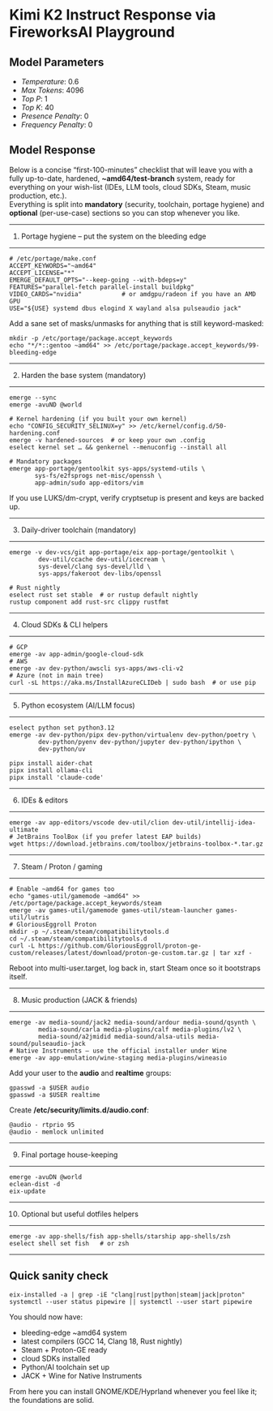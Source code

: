 # Kimi K2 Instruct Response via FireworksAI Playground

## Model Parameters

- *Temperature*: 0.6
- *Max Tokens*: 4096
- *Top P*: 1
- *Top K*: 40
- *Presence Penalty*: 0
- *Frequency Penalty*: 0

## Model Response

Below is a concise “first-100-minutes” checklist that will leave you with a fully up-to-date, hardened, **~amd64/test-branch** system, ready for everything on your wish-list (IDEs, LLM tools, cloud SDKs, Steam, music production, etc.).  
Everything is split into **mandatory** (security, toolchain, portage hygiene) and **optional** (per-use-case) sections so you can stop whenever you like.

--------------------------------------------------------------------
1. Portage hygiene – put the system on the bleeding edge
--------------------------------------------------------------------
```
# /etc/portage/make.conf
ACCEPT_KEYWORDS="~amd64"
ACCEPT_LICENSE="*"
EMERGE_DEFAULT_OPTS="--keep-going --with-bdeps=y"
FEATURES="parallel-fetch parallel-install buildpkg"
VIDEO_CARDS="nvidia"           # or amdgpu/radeon if you have an AMD GPU
USE="${USE} systemd dbus elogind X wayland alsa pulseaudio jack"
```
Add a sane set of masks/unmasks for anything that is still keyword-masked:
```
mkdir -p /etc/portage/package.accept_keywords
echo "*/*::gentoo ~amd64" >> /etc/portage/package.accept_keywords/99-bleeding-edge
```

--------------------------------------------------------------------
2. Harden the base system (mandatory)
--------------------------------------------------------------------
```
emerge --sync
emerge -avuND @world

# Kernel hardening (if you built your own kernel)
echo "CONFIG_SECURITY_SELINUX=y" >> /etc/kernel/config.d/50-hardening.conf
emerge -v hardened-sources  # or keep your own .config
eselect kernel set … && genkernel --menuconfig --install all

# Mandatory packages
emerge app-portage/gentoolkit sys-apps/systemd-utils \
       sys-fs/e2fsprogs net-misc/openssh \
       app-admin/sudo app-editors/vim
```
If you use LUKS/dm-crypt, verify cryptsetup is present and keys are backed up.

--------------------------------------------------------------------
3. Daily-driver toolchain (mandatory)
--------------------------------------------------------------------
```
emerge -v dev-vcs/git app-portage/eix app-portage/gentoolkit \
        dev-util/ccache dev-util/icecream \
        sys-devel/clang sys-devel/lld \
        sys-apps/fakeroot dev-libs/openssl

# Rust nightly
eselect rust set stable  # or rustup default nightly
rustup component add rust-src clippy rustfmt
```

--------------------------------------------------------------------
4. Cloud SDKs & CLI helpers
--------------------------------------------------------------------
```
# GCP
emerge -av app-admin/google-cloud-sdk
# AWS
emerge -av dev-python/awscli sys-apps/aws-cli-v2
# Azure (not in main tree)
curl -sL https://aka.ms/InstallAzureCLIDeb | sudo bash  # or use pip
```

--------------------------------------------------------------------
5. Python ecosystem (AI/LLM focus)
--------------------------------------------------------------------
```
eselect python set python3.12
emerge -av dev-python/pipx dev-python/virtualenv dev-python/poetry \
        dev-python/pyenv dev-python/jupyter dev-python/ipython \
        dev-python/uv

pipx install aider-chat
pipx install ollama-cli
pipx install 'claude-code'
```

--------------------------------------------------------------------
6. IDEs & editors
--------------------------------------------------------------------
```
emerge -av app-editors/vscode dev-util/clion dev-util/intellij-idea-ultimate
# JetBrains ToolBox (if you prefer latest EAP builds)
wget https://download.jetbrains.com/toolbox/jetbrains-toolbox-*.tar.gz
```

--------------------------------------------------------------------
7. Steam / Proton / gaming
--------------------------------------------------------------------
```
# Enable ~amd64 for games too
echo "games-util/gamemode ~amd64" >> /etc/portage/package.accept_keywords/steam
emerge -av games-util/gamemode games-util/steam-launcher games-util/lutris
# GloriousEggroll Proton
mkdir -p ~/.steam/steam/compatibilitytools.d
cd ~/.steam/steam/compatibilitytools.d
curl -L https://github.com/GloriousEggroll/proton-ge-custom/releases/latest/download/proton-ge-custom.tar.gz | tar xzf -
```
Reboot into multi-user.target, log back in, start Steam once so it bootstraps itself.

--------------------------------------------------------------------
8. Music production (JACK & friends)
--------------------------------------------------------------------
```
emerge -av media-sound/jack2 media-sound/ardour media-sound/qsynth \
        media-sound/carla media-plugins/calf media-plugins/lv2 \
        media-sound/a2jmidid media-sound/alsa-utils media-sound/pulseaudio-jack
# Native Instruments – use the official installer under Wine
emerge -av app-emulation/wine-staging media-plugins/wineasio
```
Add your user to the **audio** and **realtime** groups:
```
gpasswd -a $USER audio
gpasswd -a $USER realtime
```
Create **/etc/security/limits.d/audio.conf**:
```
@audio - rtprio 95
@audio - memlock unlimited
```

--------------------------------------------------------------------
9. Final portage house-keeping
--------------------------------------------------------------------
```
emerge -avuDN @world
eclean-dist -d
eix-update
```

--------------------------------------------------------------------
10. Optional but useful dotfiles helpers
--------------------------------------------------------------------
```
emerge -av app-shells/fish app-shells/starship app-shells/zsh
eselect shell set fish   # or zsh
```

--------------------------------------------------------------------
Quick sanity check
--------------------------------------------------------------------
```
eix-installed -a | grep -iE "clang|rust|python|steam|jack|proton"
systemctl --user status pipewire || systemctl --user start pipewire
```
You should now have:
- bleeding-edge ~amd64 system  
- latest compilers (GCC 14, Clang 18, Rust nightly)  
- Steam + Proton-GE ready  
- cloud SDKs installed  
- Python/AI toolchain set up  
- JACK + Wine for Native Instruments  

From here you can install GNOME/KDE/Hyprland whenever you feel like it; the foundations are solid.
